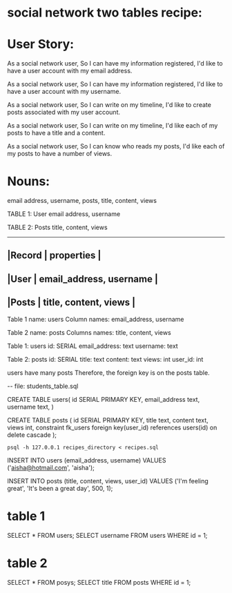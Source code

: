# social network two tables recipe:

<!-- 1. Extract nouns from the user stories or specification -->
# User Story:
As a social network user,
So I can have my information registered,
I'd like to have a user account with my email address.

As a social network user,
So I can have my information registered,
I'd like to have a user account with my username.

As a social network user,
So I can write on my timeline,
I'd like to create posts associated with my user account.

As a social network user,
So I can write on my timeline,
I'd like each of my posts to have a title and a content.

As a social network user,
So I can know who reads my posts,
I'd like each of my posts to have a number of views.

# Nouns:

email address, username, posts, title, content, views

TABLE 1: User
email address, username

TABLE 2: Posts
title, content, views


<!-- 2. Infer the Table Name and Columns -->

---------------------------------------------
|Record  | properties                        |
---------------------------------------------
|User | email_address, username              |
---------------------------------------------
|Posts  | title, content, views              |
---------------------------------------------


Table 1 name: users
Column names: email_address, username

Table 2 name: posts
Columns names: title, content, views

<!-- 3. Decide the column types -->

Table 1: users
id: SERIAL
email_address: text
username: text

Table 2: posts
id: SERIAL
title: text
content: text
views: int
user_id: int

<!-- 5. Relationship -->
users have many posts
Therefore, the foreign key is on the posts table. 

<!-- 5. Write the SQL -->

-- file: students_table.sql

CREATE TABLE users(
    id SERIAL PRIMARY KEY, 
    email_address text, 
    username text, 
)

CREATE TABLE posts (
  id SERIAL PRIMARY KEY,
  title text,
  content text, 
  views int,
  constraint fk_users foreign key(user_id)
    references users(id)
    on delete cascade
);

<!-- 5. Create the table -->

`psql -h 127.0.0.1 recipes_directory < recipes.sql`

<!-- (1) make sure to run an INSERT query to insert a new movie record, -->

INSERT INTO users (email_address, username) VALUES ('aisha@hotmail.com', 'aisha');

INSERT INTO posts (title, content, views, user_id) VALUES ('I'm feeling great', 'It's been a great day', 500, 1);

<!-- (2) and then a SELECT query to list the records. -->
# table 1
SELECT * FROM users;
SELECT username FROM users WHERE id = 1;

# table 2
SELECT * FROM posys;
SELECT title FROM posts WHERE id = 1;